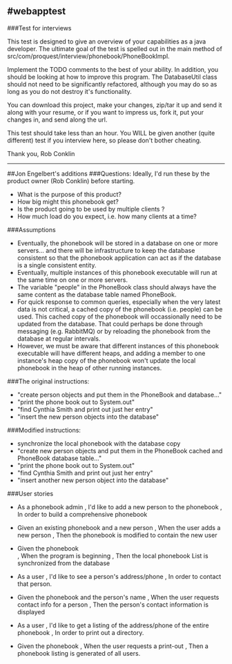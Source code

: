 #webapptest
-----------
###Test for interviews

This test is designed to give an overview of your capabilities as a java developer.  The ultimate goal of the test is spelled out in the main method of src/com/proquest/interview/phonebook/PhoneBookImpl.

Implement the TODO comments to the best of your ability.  In addition, you should be looking at how to improve this program.  The DatabaseUtil class should not need to be significantly refactored, although you may do so as long as you do not destroy it's functionality.

You can download this project, make your changes, zip/tar it up and send it along with your resume, or if you want to impress us, fork it, put your changes in, and send along the url.

This test should take less than an hour.  You WILL be given another (quite different) test if you interview here, so please don't bother cheating.

Thank you,
Rob Conklin

-------------

##Jon Engelbert's additions
###Questions:
Ideally, I'd run these by the product owner (Rob Conklin) before starting.
* What is the purpose of this product?  
* How big might this phonebook get?
* Is the product going to be used by multiple clients ?
* How much load do you expect, i.e. how many clients at a time?

###Assumptions 
* Eventually, the phonebook will be stored in a database on one or more servers... and there will be infrastructure to keep the database consistent so that the phonebook application can act as if the database is a single consistent entity.
* Eventually, multiple instances of this phonebook executable will run at the same time on one or more servers.
* The variable "people" in the PhoneBook class should always have the same content as the database table named PhoneBook.
* For quick response to common queries, especially when the very latest data is not critical, a cached copy of the phonebook (i.e. people) can be used.  This cached copy of the phonebook will occassionally need to be updated from the database.  That could perhaps be done through messaging (e.g. RabbitMQ) or by reloading the phonebook from the database at regular intervals.  
* However, we must be aware that different instances of this phonebook executable will have different heaps, and adding a member to one instance's heap copy of the phonebook won't update the local phonebook in the heap of other running instances.

###The original instructions:
* "create person objects and put them in the PhoneBook and database..."
* "print the phone book out to System.out"
* "find Cynthia Smith and print out just her entry"
* "insert the new person objects into the database"

###Modified instructions:
* synchronize the local phonebook with the database copy
* "create new person objects and put them in the PhoneBook cached and PhoneBook database table..."
* "print the phone book out to System.out"
* "find Cynthia Smith and print out just her entry"
* "insert another new person object into the database" 

###User stories
* As a phonebook admin
, I'd like to add a new person to the phonebook
, In order to build a comprehensive phonebook

* Given an existing phonebook and a new person
, When the user adds a new person
, Then the phonebook is modified to contain the new user

* Given the phonebook  
, When the program is beginning
, Then the local phonebook List is synchronized from the database

* As a user
, I'd like to see a person's address/phone
, In order to contact that person.

* Given the phonebook  and the person's name
, When the user requests contact info for a person
, Then the person's contact information is displayed

* As a user
, I'd like to get a listing of the address/phone of the entire phonebook
, In order to print out a directory.

* Given the phonebook 
, When the user requests a print-out
, Then a phonebook listing is generated of all users.

